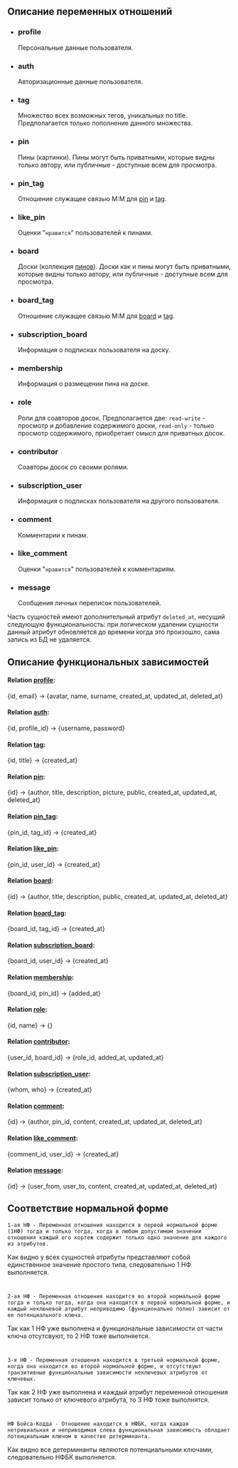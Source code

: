 ## Описание переменных отношений
* ### profile
  Персональные данные пользователя.

* ### auth
  Авторизационные данные пользователя.

* ### tag
  Множество всех возможных тегов, уникальных по title. Предполагается только пополнение данного множества.

* ### pin
  Пины (картинки). Пины могут быть приватными, которые видны только автору, или публичные - доступные всем для просмотра.
* ### pin_tag
  Отношение служащее связью M:M для [pin](#pin) и [tag](#tag).
* ### like_pin
  Оценки "`нравится`" пользователей к пинами.
* ### board
  Доски (коллекция [пинов](#pin)). Доски как и пины могут быть приватными, которые видны только автору, или публичные - доступные всем для просмотра.
* ### board_tag
  Отношение служащее связью M:M для [board](#board) и [tag](#tag).
* ### subscription_board
  Информация о подписках пользователя на доску.
* ### membership
  Информация о размещении пина на доске.
* ### role
  Роли для соавторов досок. Предполагается две: `read-write` - просмотр и добавление содержимого доски, `read-only` - только просмотр содержимого, приобретает смысл для приватных досок.
* ### contributor
  Соавторы досок со своими ролями.
* ### subscription_user
  Информация о подписках пользователя на другого пользователя.
* ### comment
  Комментарии к пинам.
* ### like_comment
  Оценки "`нравится`" пользователей к комментариям.
* ### message
  Сообщения личных переписок пользователей.

Часть сущностей имеют дополнительный атрибут `deleted_at`, несущий следующую функциональность: при логическом удалении сущности данный атрибут обновляется до времени когда это произошло, сама запись из БД не удаляется.

## Описание функциональных зависимостей
#### Relation [profile](#profile):
{id, email} -> {avatar, name, surname, created_at, updated_at, deleted_at}

#### Relation [auth](#auth):
{id, profile_id} -> {username, password}

#### Relation [tag](#tag):
{id, title} -> {created_at}

#### Relation [pin](#pin):
{id} -> {author, title, description, picture, public, created_at, updated_at, deleted_at}

#### Relation [pin_tag](#pin_tag):
{pin_id, tag_id} -> {created_at}

#### Relation [like_pin](#like_pin):
{pin_id, user_id} -> {created_at}

#### Relation [board](#board):
{id} -> {author, title, description, public, created_at, updated_at, deleted_at}

#### Relation [board_tag](#board_tag):
{board_id, tag_id} -> {created_at}

#### Relation [subscription_board](#subscription_board):
{board_id, user_id} -> {created_at}

#### Relation [membership](#membership):
{board_id, pin_id} -> {added_at}

#### Relation [role](#role):
{id, name} -> {}

#### Relation [contributor](#contributor):
{user_id, board_id} -> {role_id, added_at, updated_at}

#### Relation [subscription_user](#subscription_user):
{whom, who} -> {created_at}

#### Relation [comment](#comment):
{id} -> {author, pin_id, content, created_at, updated_at, deleted_at}

#### Relation [like_comment](#like_comment):
{comment_id, user_id} -> {created_at}

#### Relation [message](#message):
{id} -> {user_from, user_to, content, created_at, updated_at, deleted_at}


## Соответствие нормальной форме
```
1-ая НФ - Переменная отношения находится в первой нормальной форме (1НФ) тогда и только тогда, когда в любом допустимом значении отношения каждый его кортеж содержит только одно значение для каждого из атрибутов.
```

Как видно у всех сущностей атрибуты представляют собой единственное значение простого типа, следовательно 1 НФ выполняется.
#
```
2-ая НФ - Переменная отношения находится во второй нормальной форме тогда и только тогда, когда она находится в первой нормальной форме, и каждый неключевой атрибут неприводимо (функционально полно) зависит от ее потенциального ключа.
```

Так как 1 НФ уже выполнена и функциональные зависимости от части ключа отсутсвуют, то 2 НФ тоже выполняется.
#
```
3-я НФ - Переменная отношения находится в третьей нормальной форме, когда она находится во второй нормальной форме, и отсутствуют транзитивные функциональные зависимости неключевых атрибутов от ключевых.
```
Так как 2 НФ уже выполнена и каждый атрибут переменной отношения зависит только от ключевого атрибута, то 3 НФ тоже выполнятся.
#
```
НФ Бойса-Кодда - Отношение находится в НФБК, когда каждая нетривиальная и неприводимая слева функциональная зависимость обладает потенциальным ключом в качестве детерминанта.
```
Как видно все детерминанты являются потенциальными ключами, следовательно НФБК выполняется.
